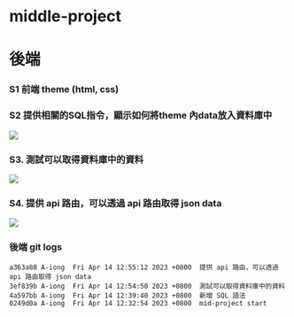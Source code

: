 # middle-project

# 後端
### S1 前端 theme (html, css)

### S2 提供相關的SQL指令，顯示如何將theme 內data放入資料庫中
![](https://wkuwjlgjzkovodskzcca.supabase.co/storage/v1/object/public/demo-34/mid-project/b-s2.png)

### S3. 測試可以取得資料庫中的資料
![](https://wkuwjlgjzkovodskzcca.supabase.co/storage/v1/object/public/demo-34/mid-project/b-s3.png)

### S4. 提供 api 路由，可以透過 api 路由取得 json data
![](https://wkuwjlgjzkovodskzcca.supabase.co/storage/v1/object/public/demo-34/mid-project/b-s4.png)

### 後端 git logs
```
a363a88 A-iong  Fri Apr 14 12:55:12 2023 +0800  提供 api 路由，可以透過 api 路由取得 json data
3ef839b A-iong  Fri Apr 14 12:54:50 2023 +0800  測試可以取得資料庫中的資料
4a597bb A-iong  Fri Apr 14 12:39:40 2023 +0800  新增 SQL 語法
0249d0a A-iong  Fri Apr 14 12:32:54 2023 +0800  mid-project start